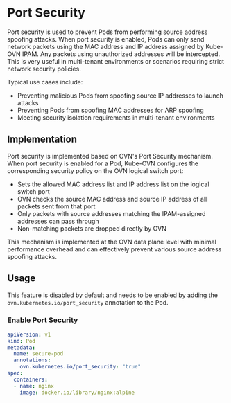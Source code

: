 # Port Security

Port security is used to prevent Pods from performing source address spoofing attacks. When port security is enabled, Pods can only send network packets using the MAC address and IP address assigned by Kube-OVN IPAM. Any packets using unauthorized addresses will be intercepted. This is very useful in multi-tenant environments or scenarios requiring strict network security policies.

Typical use cases include:

- Preventing malicious Pods from spoofing source IP addresses to launch attacks
- Preventing Pods from spoofing MAC addresses for ARP spoofing
- Meeting security isolation requirements in multi-tenant environments

## Implementation

Port security is implemented based on OVN's Port Security mechanism. When port security is enabled for a Pod, Kube-OVN configures the corresponding security policy on the OVN logical switch port:

- Sets the allowed MAC address list and IP address list on the logical switch port
- OVN checks the source MAC address and source IP address of all packets sent from that port
- Only packets with source addresses matching the IPAM-assigned addresses can pass through
- Non-matching packets are dropped directly by OVN

This mechanism is implemented at the OVN data plane level with minimal performance overhead and can effectively prevent various source address spoofing attacks.

## Usage

This feature is disabled by default and needs to be enabled by adding the `ovn.kubernetes.io/port_security` annotation to the Pod.

### Enable Port Security

```yaml
apiVersion: v1
kind: Pod
metadata:
  name: secure-pod
  annotations:
    ovn.kubernetes.io/port_security: "true"
spec:
  containers:
  - name: nginx
    image: docker.io/library/nginx:alpine
```
